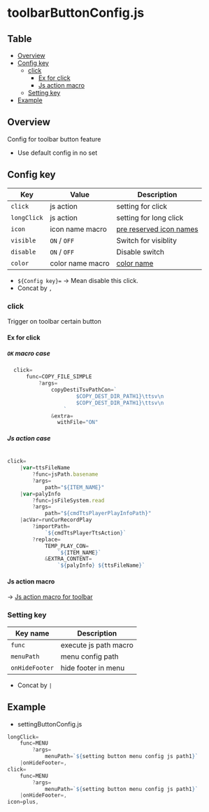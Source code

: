 # toolbarButtonConfig.js

Table
-----------------
<!-- vim-markdown-toc GFM -->

* [Overview](#overview)
* [Config key ](#config-key-)
	* [click](#click)
		* [Ex for click](#ex-for-click)
		* [Js action macro](#js-action-macro)
	* [Setting key ](#setting-key-)
* [Example](#example)


## Overview

Config for toolbar button feature

- Use default config in no set

## Config key 

| Key | Value            | Description                                                                                                     | 
|-------------|------------------|-----------------------------------------------------------------------------------------------------------------| 
| `click`     | js action        | setting for click                                                                                               | 
| `longClick` | js action        | setting for long click                                                                                          |
| `icon`      | icon name macro  | [pre reserved icon names](https://github.com/puutaro/CommandClick/blob/master/md/developer/collection/icons.md) |
| `visible`   | `ON` / `OFF`     | Switch for visiblity                  |
| `disable`   | `ON` / `OFF`     | Disable switch               |
| `color`     | color name macro | [color name](https://github.com/puutaro/CommandClick/blob/master/md/developer/collection/color.md)              |

- `${Config key}=` -> Mean disable this click.
- Concat by `,`



### click

Trigger on toolbar certain button

#### Ex for click

##### `OK` macro case

```js.js
  click=
      func=COPY_FILE_SIMPLE
          ?args=
              copyDestiTsvPathCon=`
                      $COPY_DEST_DIR_PATH1}\ttsv\n
                      $COPY_DEST_DIR_PATH1}\ttsv\n
                  `
              &extra=
                withFile="ON"
```

##### Js action case

```js.js

click=
    |var=ttsFileName
        ?func=jsPath.basename
        ?args=
            path="${ITEM_NAME}"
    |var=palyInfo
        ?func=jsFileSystem.read
        ?args=
            path="${cmdTtsPlayerPlayInfoPath}"
    |acVar=runCurRecordPlay
        ?importPath=
            `${cmdTtsPlayerTtsAction}`
        ?replace=
            TEMP_PLAY_CON=
                `${ITEM_NAME}`
            &EXTRA_CONTENT=
                `${palyInfo} ${ttsFileName}`
```


#### Js action macro

-> [Js action macro for toolbar](https://github.com/puutaro/CommandClick/blob/master/md/developer/js_action/js_action_macro_for_toolbar.md)



### Setting key 

| Key name        | Description            | 
|-----------------|------------------------| 
| `func`          | execute js path macro  | 
| `menuPath`      | menu config path       |
| `onHideFooter`  | hide footer in menu    |

- Concat by `|`


## Example

- settingButtonConfig.js

```js.js
longClick=
	func=MENU
		?args=
			menuPath=`${setting button menu config js path1}`
	|onHideFooter=,
click=
	func=MENU
		?args=
			menuPath=`${setting button menu config js path1}`
	|onHideFooter=,
icon=plus,

```
